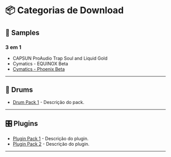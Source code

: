 # 📦 Categorias de Download

## 🎹 Samples

### 3 em 1 
- CAPSUN ProAudio Trap Soul and Liquid Gold
- Cymatics - EQUINOX Beta
- [Cymatics - Phoenix Beta](https://mega.nz/file/jZ1iXQ7R#BX0tmncYf1uvNY0bKZ2RLO6jNQuZ6cAyxaBo8tpfF7M)

---

## 🥁 Drums

- [Drum Pack 1](https://mega.nz/example-drum-pack-1) - Descrição do pack.

---

## 🎛️ Plugins

- [Plugin Pack 1](https://mega.nz/example-plugin-pack-1) - Descrição do plugin.
- [Plugin Pack 2](https://mega.nz/example-plugin-pack-2) - Descrição do plugin.

---
